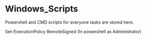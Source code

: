 # Windows_Scripts
Powershell and CMD scripts for everyone tasks are stored here.

Set-ExecutionPolicy RemoteSigned (In powershell as Administrator)
